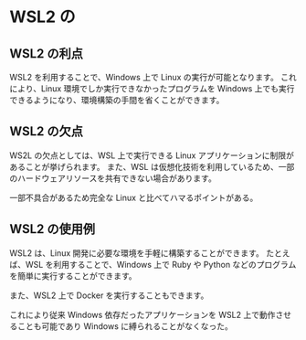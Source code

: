 # WSL2 の

## WSL2 の利点

WSL2 を利用することで、Windows 上で Linux の実行が可能となります。
これにより、Linux 環境でしか実行できなかったプログラムを Windows 上でも実行できるようになり、環境構築の手間を省くことができます。

## WSL2 の欠点

WS2L の欠点としては、WSL 上で実行できる Linux アプリケーションに制限があることが挙げられます。
また、WSL は仮想化技術を利用しているため、一部のハードウェアリソースを共有できない場合があります。

一部不具合があるため完全な Linux と比べてハマるポイントがある。

## WSL2 の使用例

WSL2 は、Linux 開発に必要な環境を手軽に構築することができます。
たとえば、WSL を利用することで、Windows 上で Ruby や Python などのプログラムを簡単に実行することができます。

また、WSL2 上で Docker を実行することもできます。

これにより従来 Windows 依存だったアプリケーションを WSL2 上で動作させることも可能であり
Windows に縛られることがなくなった。
